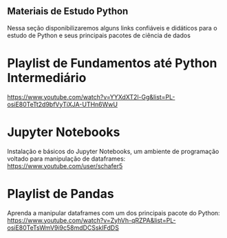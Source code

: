 ## Materiais de Estudo Python
Nessa seção disponibilizaremos alguns links confiáveis e didáticos para o estudo de Python e seus principais pacotes de ciência de dados

# Playlist de Fundamentos até Python Intermediário
https://www.youtube.com/watch?v=YYXdXT2l-Gg&list=PL-osiE80TeTt2d9bfVyTiXJA-UTHn6WwU

# Jupyter Notebooks
Instalação e básicos do Jupyter Notebooks, um ambiente de programação voltado para manipulação de dataframes:\
https://www.youtube.com/user/schafer5

# Playlist de Pandas
Aprenda a manipular dataframes com um dos principais pacote do Python:\
https://www.youtube.com/watch?v=ZyhVh-qRZPA&list=PL-osiE80TeTsWmV9i9c58mdDCSskIFdDS
